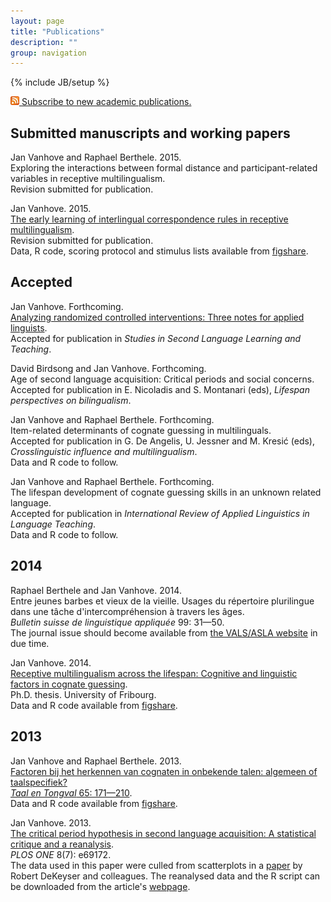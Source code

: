 ```yaml
---
layout: page
title: "Publications"
description: ""
group: navigation
---
```

{% include JB/setup %}

<p><a href="paperfeed.xml"><img src="/figs/feed.png" alt="Feed"/>&nbsp;Subscribe to new academic publications.</a></p>

## Submitted manuscripts and working papers

Jan Vanhove and Raphael Berthele. 2015.  
Exploring the interactions between formal distance and participant-related variables in receptive multilingualism.  
Revision submitted for publication.

Jan Vanhove. 2015.  
[The early learning of interlingual correspondence rules in receptive multilingualism](http://homeweb.unifr.ch/VanhoveJ/Pub/papers/Vanhove_CorrespondenceRules.pdf).  
Revision submitted for publication.  
Data, R code, scoring protocol and stimulus lists available from [figshare](http://hdl.handle.net/10.6084/m9.figshare.1291191).

## Accepted

Jan Vanhove. Forthcoming.  
[Analyzing randomized controlled interventions: Three notes for applied linguists](http://homeweb.unifr.ch/VanhoveJ/Pub/papers/Vanhove_AnalyzingRandomizedInterventions.pdf).  
Accepted for publication in _Studies in Second Language Learning and Teaching_.

David Birdsong and Jan Vanhove. Forthcoming.  
Age of second language acquisition: Critical periods and social concerns.  
Accepted for publication in E. Nicoladis and S. Montanari (eds), _Lifespan perspectives on bilingualism_.
				
Jan Vanhove and Raphael Berthele. Forthcoming.  
Item-related determinants of cognate guessing in multilinguals.  
Accepted for publication in G. De Angelis, U. Jessner and M. Kresić (eds), _Crosslinguistic influence and multilingualism_.  
Data and R code to follow.
				
Jan Vanhove and Raphael Berthele. Forthcoming.  
The lifespan development of cognate guessing skills in an unknown related language.  
Accepted for publication in _International Review of Applied Linguistics in Language Teaching_.  
Data and R code to follow.

				
## 2014
			
Raphael Berthele and Jan Vanhove. 2014.  
Entre jeunes barbes et vieux de la vieille. Usages du répertoire plurilingue dans une tâche d'intercompréhension à travers les âges.  
_Bulletin suisse de linguistique appliquée_ 99: 31—50.  
The journal issue should become available from [the VALS/ASLA website](http://www.vals-asla.ch/cms/fr/bulletin/erschienene_ausgaben.html) in due time.

Jan Vanhove. 2014.  
[Receptive multilingualism across the lifespan: Cognitive and linguistic factors in cognate guessing](http://ethesis.unifr.ch/theses/downloads.php?file=VanhoveJ.pdf).  
Ph.D. thesis. University of Fribourg.  
Data and R code available from [figshare](http://dx.doi.org/10.6084/m9.figshare.795286).

## 2013

Jan Vanhove and Raphael Berthele. 2013.  
[Factoren bij het herkennen van cognaten in onbekende talen: algemeen of taalspecifiek?](http://homeweb.unifr.ch/VanhoveJ/Pub/papers/Cog4Talen/FactorenCognaatherkenning.pdf)  
[_Taal en Tongval_ 65: 171—210](http://dx.doi.org/10.5117/TET2013.2.VANH).  
Data and R code available from [figshare](http://dx.doi.org/10.6084/m9.figshare.1063422).

Jan Vanhove. 2013.  
[The critical period hypothesis in second language acquisition: A statistical critique and a reanalysis](http://dx.doi.org/10.1371/journal.pone.0069172).  
_PLOS ONE_ 8(7): e69172.  
The data used in this paper were culled from scatterplots in a [paper](http://dx.doi.org/10.1017/S0142716410000056) by Robert DeKeyser and colleagues. The reanalysed data and the R script can be downloaded from the article's [webpage](http://dx.doi.org/10.1371/journal.pone.0069172).
